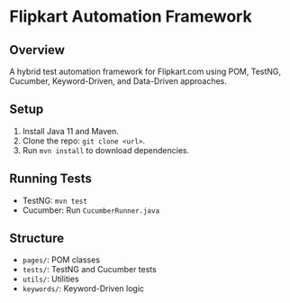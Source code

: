 # Flipkart Automation Framework
## Overview
A hybrid test automation framework for Flipkart.com using POM, TestNG, Cucumber, Keyword-Driven, and Data-Driven approaches.

## Setup
1. Install Java 11 and Maven.
2. Clone the repo: `git clone <url>`.
3. Run `mvn install` to download dependencies.

## Running Tests
- TestNG: `mvn test`
- Cucumber: Run `CucumberRunner.java`

## Structure
- `pages/`: POM classes
- `tests/`: TestNG and Cucumber tests
- `utils/`: Utilities
- `keywords/`: Keyword-Driven logic